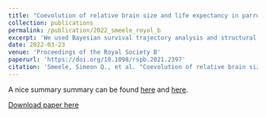 ```yaml
---
title: "Coevolution of relative brain size and life expectancy in parrots"
collection: publications
permalink: /publication/2022_smeele_royal_b
excerpt: 'We used Bayesian survival trajectory analysis and structural equation models to estimate parrot life expectancy and show that increased relative brain size explains increased life expectancy across species.'
date: 2022-03-23
venue: 'Proceedings of the Royal Society B'
paperurl: 'https://doi.org/10.1098/rspb.2021.2397'
citation: 'Smeele, Simeon Q., et al. "Coevolution of relative brain size and life expectancy in parrots." Proceedings of the Royal Society B 289.1971 (2022): 20212397.'
---
```


A nice summary summary can be found [here](https://www.ab.mpg.de/472408/news_publication_18488364_transferred?c=3273) and [here](https://www.forbes.com/sites/grrlscientist/2022/03/28/how-is-being-brainy-correlated-to-longevity-in-parrots/?sh=615be85220b7).

[Download paper here](http://doi.org/10.1098/rspb.2021.2397)
